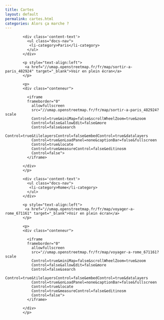 ```yaml
---
title: Cartes
layout: default
permalink: cartes.html
categories: Alors ça marche ?
---
```


<div id="main" class='content'>

<!--
  Titre de la carte de Paris
-->

            <div class='content-text'>
              <ul class="docs-nav">
               <li-category>Paris</li-category>
              </ul>
            </div>

<!--
  Fonction Plein écran pour la carte de Paris
-->

            <p style="text-align:left">
             <a href="//umap.openstreetmap.fr/fr/map/sortir-a-paris_482924" target="_blank">Voir en plein écran</a>
            </p>

<!--
  La carte de nos lieux de sorties à Paris
-->
            <p>
            <div class="conteneur">

              <iframe
              frameborder="0"
                allowfullscreen
                src="//umap.openstreetmap.fr/fr/map/sortir-a-paris_482924?scale
                Control=true&miniMap=false&scrollWheelZoom=true&zoom
                Control=false&allowEdit=false&more
                Control=false&search
                Control=true&tilelayersControl=false&embedControl=true&datalayers
                Control=true&onLoadPanel=none&captionBar=false&fullscreen
                Control=true&locate
                Control=true&measureControl=false&editinosm
                Control=false">
              </iframe>
            
            </div>
            </p>

<!--
  Titre de la carte de Rome
-->

            <div class='content-text'>
              <ul class="docs-nav">
               <li-category>Rome</li-category>
              </ul>
            </div>

<!--
  Fonction Plein écran pour la carte de Rome
-->

            <p style="text-align:left">
             <a href="//umap.openstreetmap.fr/fr/map/voyager-a-rome_671161" target="_blank">Voir en plein écran</a>
            </p>

<!--
  La carte de nos lieux de sorties à Rome    http://umap.openstreetmap.fr/fr/map/voyager-a-rome_671161#14/41.8964/12.4896
-->
            <p>
            <div class="conteneur">

              <iframe
              frameborder="0"
                allowfullscreen
                src="//umap.openstreetmap.fr/fr/map/voyager-a-rome_671161?scale
                Control=true&miniMap=false&scrollWheelZoom=true&zoom
                Control=false&allowEdit=false&more
                Control=false&search
                Control=true&tilelayersControl=false&embedControl=true&datalayers
                Control=true&onLoadPanel=none&captionBar=false&fullscreen
                Control=true&locate
                Control=true&measureControl=false&editinosm
                Control=false">
              </iframe>
            
            </div>
            </p>

</div>    